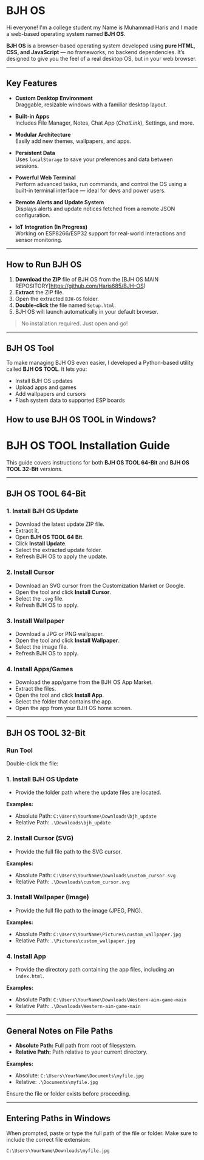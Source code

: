 # BJH OS

Hi everyone! I'm a college student my Name is Muhammad Haris and I made a web-based operating system named **BJH OS**.

**BJH OS** is a browser-based operating system developed using **pure HTML, CSS, and JavaScript** — no frameworks, no backend dependencies. It’s designed to give you the feel of a real desktop OS, but in your web browser.

---

## Key Features

- **Custom Desktop Environment**  
  Draggable, resizable windows with a familiar desktop layout.

- **Built-in Apps**  
  Includes File Manager, Notes, Chat App (*ChatLink*), Settings, and more.

- **Modular Architecture**  
  Easily add new themes, wallpapers, and apps.

- **Persistent Data**  
  Uses `localStorage` to save your preferences and data between sessions.

- **Powerful Web Terminal**  
  Perform advanced tasks, run commands, and control the OS using a built-in terminal interface — ideal for devs and power users.

- **Remote Alerts and Update System**  
  Displays alerts and update notices fetched from a remote JSON configuration.

- **IoT Integration (In Progress)**  
  Working on ESP8266/ESP32 support for real-world interactions and sensor monitoring.

---

## How to Run BJH OS

1. **Download the ZIP** file of BJH OS from the [BJH OS MAIN REPOSITORY]https://github.com/Haris685/BJH-OS)
2. **Extract** the ZIP file.
3. Open the extracted `BJH-OS` folder.
4. **Double-click** the file named `Setup.html`.
5. BJH OS will launch automatically in your default browser.

> No installation required. Just open and go!

---

## BJH OS Tool

To make managing BJH OS even easier, I developed a Python-based utility called **BJH OS TOOL**. It lets you:

- Install BJH OS updates
- Upload apps and games
- Add wallpapers and cursors
- Flash system data to supported ESP boards
## How to use BJH OS TOOL in Windows?
# BJH OS TOOL Installation Guide

This guide covers instructions for both **BJH OS TOOL 64-Bit** and **BJH OS TOOL 32-Bit** versions.

---

## BJH OS TOOL 64-Bit

### 1. Install BJH OS Update
- Download the latest update ZIP file.
- Extract it.
- Open **BJH OS TOOL 64 Bit**.
- Click **Install Update**.
- Select the extracted update folder.
- Refresh BJH OS to apply the update.

### 2. Install Cursor
- Download an SVG cursor from the Customization Market or Google.
- Open the tool and click **Install Cursor**.
- Select the `.svg` file.
- Refresh BJH OS to apply.

### 3. Install Wallpaper
- Download a JPG or PNG wallpaper.
- Open the tool and click **Install Wallpaper**.
- Select the image file.
- Refresh BJH OS to apply.

### 4. Install Apps/Games
- Download the app/game from the BJH OS App Market.
- Extract the files.
- Open the tool and click **Install App**.
- Select the folder that contains the app.
- Open the app from your BJH OS home screen.

---

## BJH OS TOOL 32-Bit

### Run Tool
Double-click the file:
### 1. Install BJH OS Update
- Provide the folder path where the update files are located.

**Examples:**
- Absolute Path: `C:\Users\YourName\Downloads\bjh_update`
- Relative Path: `.\Downloads\bjh_update`

### 2. Install Cursor (SVG)
- Provide the full file path to the SVG cursor.

**Examples:**
- Absolute Path: `C:\Users\YourName\Downloads\custom_cursor.svg`
- Relative Path: `.\Downloads\custom_cursor.svg`

### 3. Install Wallpaper (Image)
- Provide the full file path to the image (JPEG, PNG).

**Examples:**
- Absolute Path: `C:\Users\YourName\Pictures\custom_wallpaper.jpg`
- Relative Path: `.\Pictures\custom_wallpaper.jpg`

### 4. Install App
- Provide the directory path containing the app files, including an `index.html`.

**Examples:**
- Absolute Path: `C:\Users\YourName\Downloads\Western-aim-game-main`
- Relative Path: `.\Downloads\Western-aim-game-main`

---

## General Notes on File Paths

- **Absolute Path:** Full path from root of filesystem.
- **Relative Path:** Path relative to your current directory.

**Examples:**
- Absolute: `C:\Users\YourName\Documents\myfile.jpg`
- Relative: `.\Documents\myfile.jpg`

Ensure the file or folder exists before proceeding.

---

## Entering Paths in Windows

When prompted, paste or type the full path of the file or folder. Make sure to include the correct file extension:

```bash
C:\Users\YourName\Downloads\myfile.jpg